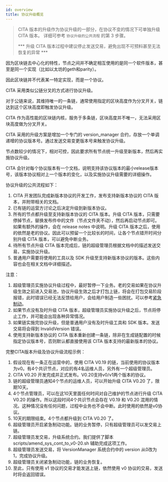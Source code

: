 ```yaml
---
id: overview
title: 协议升级概览
---
```


> CITA 版本的升级作为协议升级的一部分，在协议不变的情况下可单独升级 CITA 版本。
> 详细可参考 `协议升级的公共流程` 的第 3 步骤。
>
> *** 升级 CITA 版本过程中建议停止发送交易，避免出现不可预料甚至无法恢复的异常 ***

因为区块链去中心化的特性，节点之间并不确定相互使用的是同一个软件版本，甚至是同一个实现（比如以太坊的geth和parity）。

因此区块链并不代表某一特定实现，而是一个协议。

CITA 采用类似公链分叉的方式进行协议升级。

对于公链来说，其维持唯一的一条链，通常使用指定的区块高度作为分叉开关，链达到这个区块高度即触发协议升级。

CITA 作为高性能的区块链内核，服务于多条链，区块高度并不唯一，无法采用区块高度做为分叉开关。

CITA 采用的升级方案是增加一个专门的 version_manager 合约，存放一个单调递增的协议版本号。通过发送交易变更版本号来触发协议升级。

节点数较少的情况下，相对可控，因此要求所有节点统一升级至新版本，然后再实施协议升级。

CITA 会针对每个协议版本有一个文档，说明支持该协议版本的最小release版本号，该版本协议相对上一个版本的变化，以及实施协议升级需要的详细操作。

协议升级的公共流程如下：

1. CITA 开发团队完成新版本协议的开发工作，发布支持新版本协议的 CITA 版本，并附带相关的文档。
2. 已有链的运营方讨论之后决定升级到新版本协议。
3. 所有的节点都升级至支持新版本协议的 CITA 版本。升级 CITA 版本，只需要停掉节点，替换发布件中的文件（节点文件夹不动），然后再启动节点即可。如果有额外的操作，会在 release notes 中说明。升级 CITA 版本之后，使用的依然是老的协议。因此可以预留一个比较长的时间，让各个节点错开时间分别升级 CITA 版本，可以避免中断业务。
4. 待所有节点升级 CITA 版本完成后，链的超级管理员根据文档中的描述发送交易，实施协议升级。
5. 普通用户需要将使用的工具以及 SDK 升级至支持新版本协议的版本。这些内容也会在相关文档中详细描述。

注意：

1. 超级管理员实施协议升级过程中，最好暂停一下业务。老的交易如果在协议升级生效之前进入交易池，协议升级生效之后才打包上链，将会在打包交易阶段报错，此时错误已经无法反馈给用户，会给用户制造一些困扰。可以参考[紧急制动](../system/emg-brake)。
2. 如果节点没有及时升级 CITA 版本，超级管理员实施协议升级之后，节点将停止工作，并可能会出现各种异常情况。
3. 如果链实施完协议升级，但是普通用户没有及时升级工具和 SDK 版本。发送交易将会得到 InvalidVersion 错误。
4. 使用支持新版本协议的 CITA 版本重新创建一条链，除非在生成链配置的时候指定协议版本号，否则默认都直接使用该 CITA 版本支持的最新版本的协议。

完整CITA版本升级及协议升级流程示例：

1. 假设现在有一条正在运营中的，使用 CITA V0.19 的链，当前使用的协议版本为v0。有4个共识节点，对应的有4名运维人员，另外有一个超级管理员。
2. CITA V0.20 开发完成并正式发布。V0.20支持v0/v1两个版本的协议。
3. 链的超级管理员通知4个节点的运维人员，可以开始升级 CITA V0.20 了，限期10天。
4. 4个节点管理员，可以在这10天里面任何时间对自己维护的节点进行升级 CITA V0.20 的操作。所以这段时间4个共识节点会存在 V0.19 和 V0.20 混用的情况。这种情况没有任何问题，过程中业务也不会中断。此时使用的依然是v0协议。
5. 10天的期限结束。4个节点都升级到 CITA V0.20 了。
6. 超级管理员开启紧急制动功能。链的业务暂停，只有超级管理员可以发交易上链。
7. 超级管理员发交易，升级系统合约。我们提供了脚本 scripts/amend_sys_cont_to_v0-20.sh 辅助完成这项工作。
8. 超级管理员发送交易，将 VersionManager 系统合约中的 version 从0改为1，完成协议升级。
9. 超级管理员关闭紧急制动功能，链的业务恢复。
10. 至此，只有使用 v1 协议的交易才能发送上链，依然使用 v0 协议的交易，发送时将会返回错误。
